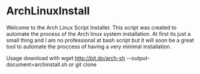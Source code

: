 # ArchLinuxInstall
Welcome to the Arch Linux Script Installer.
This script was created to automate the process of the Arch linux system installation.
At first its just a small thing and I am no professional at bash script but it will soon be a
great tool to automate the proccess of having a very minimal installation.

Usage
download with wget http://bit.do/arch-sh --output-document=archinstall.sh     or git clone
